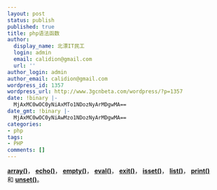 ```yaml
---
layout: post
status: publish
published: true
title: php语法函数
author:
  display_name: 北漂IT民工
  login: admin
  email: calidion@gmail.com
  url: ''
author_login: admin
author_email: calidion@gmail.com
wordpress_id: 1357
wordpress_url: http://www.3gcnbeta.com/wordpress/?p=1357
date: !binary |-
  MjAxMC0wOC0yNiAxMTo1NDozNyArMDgwMA==
date_gmt: !binary |-
  MjAxMC0wOC0yNiAwMzo1NDozNyArMDgwMA==
categories:
- php
tags:
- PHP
comments: []
---
```

<p><a href="function.array.html"><strong>array()</strong></a>，&nbsp;<a href="function.echo.html"><strong>echo()</strong></a>，&nbsp;<a href="function.empty.html"><strong>empty()</strong></a>，&nbsp;<a href="function.eval.html"><strong>eval()</strong></a>，&nbsp;<a href="function.exit.html"><strong>exit()</strong></a>，&nbsp;<a href="function.isset.html"><strong>isset()</strong></a>，&nbsp;<a href="function.list.html"><strong>list()</strong></a>，&nbsp;<a href="function.print.html"><strong>print()</strong></a> 和&nbsp;<a href="function.unset.html"><strong>unset()</strong></a>。</p>
